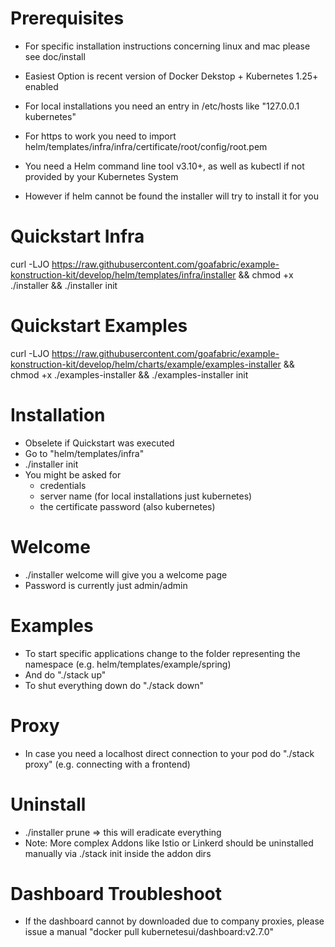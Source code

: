 # Prerequisites
- For specific installation instructions concerning linux and mac please see doc/install
- Easiest Option is recent version of Docker Dekstop + Kubernetes 1.25+ enabled

- For local installations you need an entry in /etc/hosts like "127.0.0.1 kubernetes"
- For https to work you need to import helm/templates/infra/infra/certificate/root/config/root.pem
- You need a Helm command line tool v3.10+, as well as kubectl if not provided by your Kubernetes System
- However if helm cannot be found the installer will try to install it for you
 
# Quickstart Infra
curl -LJO https://raw.githubusercontent.com/goafabric/example-konstruction-kit/develop/helm/templates/infra/installer && chmod +x ./installer && ./installer init

# Quickstart Examples
curl -LJO https://raw.githubusercontent.com/goafabric/example-konstruction-kit/develop/helm/charts/example/examples-installer && chmod +x ./examples-installer && ./examples-installer init

# Installation
- Obselete if Quickstart was executed
- Go to "helm/templates/infra"
- ./installer init
- You might be asked for
  - credentials
  - server name (for local installations just kubernetes)
  - the certificate password (also kubernetes)

# Welcome
- ./installer welcome will give you a welcome page
- Password is currently just admin/admin

# Examples
- To start specific applications change to the folder representing the namespace (e.g. helm/templates/example/spring)
- And do "./stack up" 
- To shut everything down do "./stack down"

# Proxy
- In case you need a localhost direct connection to your pod do "./stack proxy" (e.g. connecting with a frontend)

# Uninstall
- ./installer prune => this will eradicate everything
- Note: More complex Addons like Istio or Linkerd should be uninstalled manually via ./stack init inside the addon dirs

# Dashboard Troubleshoot
- If the dashboard cannot by downloaded due to company proxies, please issue a manual "docker pull kubernetesui/dashboard:v2.7.0"